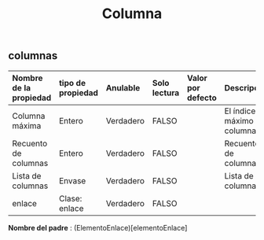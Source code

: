 ﻿---
title: Columna
second_title: Aspose.Cells Cloud Documen
type: docs
url: /es/specification/model/columns/
description: "Aspose.Cells Especificación del modelo de nube: columnas. Maneje sin esfuerzo Excel y otros documentos de hoja de cálculo con funciones como abrir, generar, editar, dividir, fusionar, comparar y convertir."
weight: 50
---
## **columnas**

 

| Nombre de la propiedad| tipo de propiedad| Anulable| Solo lectura| Valor por defecto| Descripción|
|:- |:- |:- |:- |:- |:- |
| Columna máxima| Entero| Verdadero| FALSO|| El índice máximo de columna.|
| Recuento de columnas| Entero| Verdadero| FALSO|| Recuento de columnas.|
| Lista de columnas| Envase| Verdadero| FALSO||Lista de columnas.|
| enlace| Clase: enlace| Verdadero| FALSO|||

**Nombre del padre** : (ElementoEnlace)[elementoEnlace]